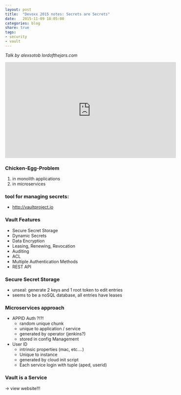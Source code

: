 ```yaml
---
layout: post
title:  "Devoxx 2015 notes: Secrets are Secrets"
date:   2015-11-09 18:05:00
categories: blog
share: true
tags:
- security
- vault
---
```


*Talk by alexsotob lordofthejars.com*

<iframe width="560" height="315" src="https://www.youtube.com/embed/Iaus2NDOhnU?list=PLRsbF2sD7JVrnrqNopuT9GnkOSbFKtRvb" frameborder="0" allowfullscreen></iframe>


### Chicken-Egg-Problem
1. in monolith applications
2. in microservices

### tool for managing secrets:
  * http://vaultproject.io

### Vault Features
  * Secure Secret Storage
  * Dynamic Secrets
  * Data Encryption
  * Leasing, Renewing, Revocation
  * Auditing
  * ACL
  * Multiple Authentication Methods
  * REST API

### Secure Secret Storage
  * unseal: generate 2 keys and 1 root token to edit entries
  * seems to be a noSQL database, all entries have leases

### Microservices approach
  * APPID Auth ?!?!
    * random unique chunk
    * unique to application / service
    * generated by operator (jenkins?)
    * stored in config Management
  * User ID
    * intrinsic properties (mac, etc….)
    * Unique to instance
    * generated by cloud init script
    * Each service login with tuple (aped, userid)

### Vault is a Service

-> view website!!!
